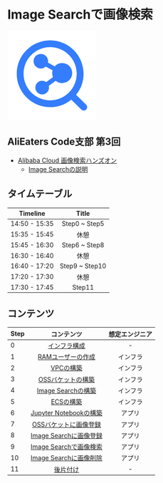 # Image Searchで画像検索
![Image search icon](img/imagesearch.png)

## AliEaters Code支部 第3回
- [Alibaba Cloud 画像検索ハンズオン](https://alibabacloud.connpass.com/event/153504/)
  - [Image Searchの説明]()

## タイムテーブル
| Timeline | Title |
|:-----:|:------------:|
| 14:50 - 15:35 | Step0 ~ Step5 |
| 15:35 - 15:45 | 休憩 |
| 15:45 - 16:30 | Step6 ~ Step8 |
| 16:30 - 16:40 | 休憩 |
| 16:40 - 17:20 | Step9 ~ Step10 |
| 17:20 - 17:30 | 休憩 |
| 17:30 - 17:45 | Step11 |

## コンテンツ
| Step | コンテンツ | 想定エンジニア |
|:-----|:------------:|:------------:|
| 0 | [インフラ構成](Step0.md) | - |
| 1 | [RAMユーザーの作成](Step1.md) | インフラ |
| 2 | [VPCの構築](Step2.md) | インフラ |
| 3 | [OSSバケットの構築](Step3.md) | インフラ |
| 4 | [Image Searchの構築](Step4.md) | インフラ |
| 5 | [ECSの構築](Step5.md) | インフラ |
| 6 | [Jupyter Notebookの構築](Step6.md) | アプリ |
| 7 | [OSSバケットに画像登録](Step7.md) | アプリ |
| 8 | [Image Searchに画像登録](Step8.md) | アプリ |
| 9 | [Image Searchで画像検索](Step9.md) | アプリ |
| 10 | [Image Searchに画像削除](Step10.md) | アプリ |
| 11 | [後片付け](Step11.md) | -      |
